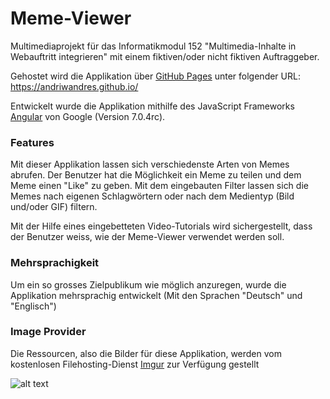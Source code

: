 # Meme-Viewer
Multimediaprojekt für das Informatikmodul 152 "Multimedia-Inhalte in Webauftritt integrieren" mit einem fiktiven/oder nicht fiktiven Auftraggeber.

Gehostet wird die Applikation über [GitHub Pages](https://github.com/AndriWandres/AndriWandres.github.io) unter folgender URL: https://andriwandres.github.io/

Entwickelt wurde die Applikation mithilfe des JavaScript Frameworks [Angular](https://angular.io/) von Google (Version 7.0.4rc).


### Features
Mit dieser Applikation lassen sich verschiedenste Arten von Memes abrufen. 
Der Benutzer hat die Möglichkeit ein Meme zu teilen und dem Meme einen "Like" zu geben. Mit dem eingebauten Filter lassen sich die Memes nach eigenen Schlagwörtern oder nach dem Medientyp (Bild und/oder GIF) filtern.


Mit der Hilfe eines eingebetteten Video-Tutorials wird sichergestellt, dass der Benutzer weiss, wie der Meme-Viewer verwendet werden soll.


### Mehrsprachigkeit
Um ein so grosses Zielpublikum wie möglich anzuregen, wurde die Applikation mehrsprachig entwickelt (Mit den Sprachen "Deutsch" und "Englisch")


### Image Provider
Die Ressourcen, also die Bilder für diese Applikation, werden vom kostenlosen Filehosting-Dienst [Imgur](https://imgur.com/) zur Verfügung gestellt

![alt text](https://cdn.rswebsols.com/wp-content/uploads/2015/10/imgur.jpg "Logo Title Text 1")

